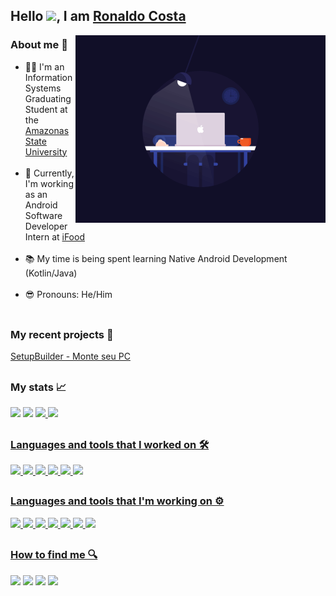 ## Hello <img src="https://github.com/TheDudeThatCode/TheDudeThatCode/blob/master/Assets/Hi.gif" width="29px">, I am [Ronaldo Costa](https://www.linkedin.com/in/ronaldocoding/)

<img align="right" src="late-nigth-programmer.gif" width="400">

### About me 🤗
- 👨‍🎓 I'm an Information Systems Graduating Student at the [Amazonas State University](https://www2.uea.edu.br/)
<br></br>
- 💼 Currently, I'm working as an Android Software Developer Intern at [iFood](https://institucional.ifood.com.br/)
<br></br>
- 📚 My time is being spent learning Native Android Development (Kotlin/Java)
<br></br>
- 😎 Pronouns: He/Him
<br></br>

##

### My recent projects 🚀
[SetupBuilder - Monte seu PC](https://play.google.com/store/apps/details?id=br.com.setupbuilder) </br>

##

### My stats 📈
<div>
   <img height="180em" src="https://github-readme-stats.vercel.app/api/wakatime?username=ronaldocoding&theme=dracula"/>
  <img height="180em" src="http://github-readme-streak-stats.herokuapp.com?user=ronaldocoding&theme=dracula"/>
  <a href="https://github.com/ronaldocoding">
  <img height="180em" src="https://github-readme-stats.vercel.app/api?username=ronaldocoding&show_icons=true&theme=dracula&include_all_commits=true&count_private=false"/>
  <img height="180em" src="https://github-readme-stats.vercel.app/api/top-langs/?username=ronaldocoding&layout=compact&langs_count=7&theme=dracula" />
</div>

 ##
 
 ### Languages and tools that I worked on 🛠
 <div style="display: inline_block">
    <img src="https://img.shields.io/badge/-HTML5-E34F26?style=for-the-badge&logo=html5&logoColor=white">
    <img src="https://img.shields.io/badge/CSS3-1572B6?style=for-the-badge&logo=css3&logoColor=white">
    <img src="https://img.shields.io/badge/JavaScript-F7DF1E?style=for-the-badge&logo=javascript&logoColor=black">
    <img src="https://img.shields.io/badge/Spring-6DB33F?style=for-the-badge&logo=spring&logoColor=white">
    <img src="https://img.shields.io/badge/firebase-ffca28?style=for-the-badge&logo=firebase&logoColor=black">
    <img src="https://img.shields.io/badge/MySQL-005C84?style=for-the-badge&logo=mysql&logoColor=white">
 </div>
  
  ##
  
  ### Languages and tools that I'm working on ⚙️
 <div style="display: inline_block">
  <img src="https://img.shields.io/badge/Android-3DDC84?style=for-the-badge&logo=android&logoColor=white">
  <img src="https://img.shields.io/badge/Kotlin-0095D5?&style=for-the-badge&logo=kotlin&logoColor=white">
  <img src="https://img.shields.io/badge/Java-ED8B00?style=for-the-badge&logo=java&logoColor=white">
  <img src="https://img.shields.io/badge/C-00599C?style=for-the-badge&logo=c&logoColor=white">
  <img src="https://img.shields.io/badge/Python-FFD43B?style=for-the-badge&logo=python&logoColor=blue">
  <img src="https://img.shields.io/badge/Git-F05032?style=for-the-badge&logo=git&logoColor=white">
  <img src="https://img.shields.io/badge/LaTeX-47A141?style=for-the-badge&logo=LaTeX&logoColor=white">
 </div>
  
  ##

### How to find me 🔍
<div> 
  <a href = "mailto:ronaldocosta.developer@gmail.com"><img src="https://img.shields.io/badge/-Gmail-%23333?style=for-the-badge&logo=gmail&logoColor=white" target="_blank"></a>
  <a href="https://www.linkedin.com/in/ronaldocoding" target="_blank"><img src="https://img.shields.io/badge/-LinkedIn-%230077B5?style=for-the-badge&logo=linkedin&logoColor=white" target="_blank"></a>
 <a href="https://instagram.com/ronaldocoding" target="_blank"><img src="https://img.shields.io/badge/-Instagram-%23E4405F?style=for-the-badge&logo=instagram&logoColor=white" target="_blank"></a>
 <a href="https://twitter.com/ronaldocoding" target="_blank"><img src="https://img.shields.io/badge/Twitter-1DA1F2?style=for-the-badge&logo=twitter&logoColor=white" target="_blank"></a>
</div>
